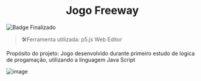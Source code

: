 <h1 align="center">Jogo Freeway</h1>

![Badge Finalizado](http://img.shields.io/static/v1?label=STATUS&message=FINALIZADO&color=GREEN&style=for-the-badge)

> 🛠️Ferramenta utilizada: p5.js Web Editor

Propósito do projeto: Jogo desenvolvido durante primeiro estudo de logica de progamação, utilizando a linguagem Java Script

![image](https://github.com/luccferreira/jogo-freeway/assets/125471798/7a254595-e61e-4b9c-8264-0219122e81b8)
